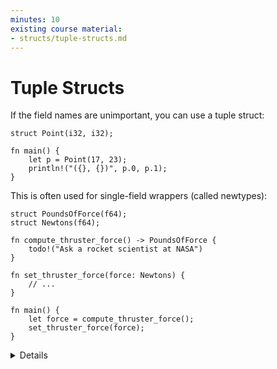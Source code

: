 ```yaml
---
minutes: 10
existing course material:
- structs/tuple-structs.md
---
```


<!-- NOTES:
Tuple structs, newtype wrappers, unit-like structs, including initialization syntax
-->
# Tuple Structs

If the field names are unimportant, you can use a tuple struct:

```rust,editable
struct Point(i32, i32);

fn main() {
    let p = Point(17, 23);
    println!("({}, {})", p.0, p.1);
}
```

This is often used for single-field wrappers (called newtypes):

```rust,editable,compile_fail
struct PoundsOfForce(f64);
struct Newtons(f64);

fn compute_thruster_force() -> PoundsOfForce {
    todo!("Ask a rocket scientist at NASA")
}

fn set_thruster_force(force: Newtons) {
    // ...
}

fn main() {
    let force = compute_thruster_force();
    set_thruster_force(force);
}

```

<details>

* Newtypes are a great way to encode additional information about the value in a primitive type, for example:
  * The number is measured in some units: `Newtons` in the example above.
  * The value passed some validation when it was created, so you no longer have to validate it again at every use: `PhoneNumber(String)` or `OddNumber(u32)`.
* Demonstrate how to add a `f64` value to a `Newtons` type by accessing the single field in the newtype.
  *  Rust generally doesn’t like inexplicit things, like automatic unwrapping or for instance using booleans as integers.
  *  Operator overloading is discussed on Day 3 (generics).
* The example is a subtle reference to the [Mars Climate Orbiter](https://en.wikipedia.org/wiki/Mars_Climate_Orbiter) failure.

</details>

